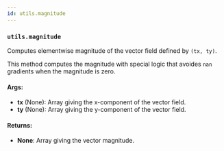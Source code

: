 ```yaml
---
id: utils.magnitude
---
```


    
### `utils.magnitude`
Computes elementwise magnitude of the vector field defined by `(tx, ty)`.

This method computes the magnitude with special logic that avoides `nan`
gradients when the magnitude is zero.

#### Args:
- **tx** (None): Array giving the x-component of the vector field.
- **ty** (None): Array giving the y-component of the vector field.

#### Returns:
- **None**: Array giving the vector magnitude.
